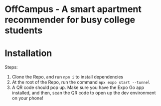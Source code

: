 # OffCampus - A smart apartment recommender for busy college students 

# Installation

Steps:

1. Clone the Repo, and run ```npm i``` to install dependencies
2. At the root of the Repo, run the command ```npx expo start --tunnel```
3. A QR code should pop up. Make sure you have the Expo Go app installed, and then, scan the QR code to open up the dev environment on your phone!
